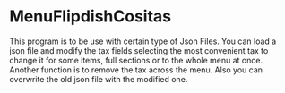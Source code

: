 # MenuFlipdishCositas

This program is to be use with certain type of Json Files.
You can load a json file and modify the tax fields selecting the most convenient tax to change it for some items, full sections or to the whole menu at once.
Another function is to remove the tax across the menu.
Also you can overwrite the old json file with the modified one.
